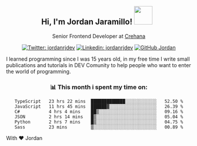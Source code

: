 <div align="center">
<h2 style="margin-right:10px;">Hi, I'm Jordan Jaramillo! <img src="https://media.giphy.com/media/Wj7lNjMNDxSmc/source.gif" width="50" > </h2>

<p>Senior Frontend Developer at <a href="https://www.crehana.com/">Crehana</a></p>

[![Twitter: jordanrjdev](https://img.shields.io/twitter/follow/jordanrjdev?style=social)](https://twitter.com/jordanrjdev)
[![Linkedin: jordanrjdev](https://img.shields.io/badge/-jordanrjdev-blue?style=flat-square&logo=Linkedin&logoColor=white&link=https://www.linkedin.com/in/jordanrjdev/)](https://www.linkedin.com/in/jordanrjdev/)
[![GitHub Jordan](https://img.shields.io/github/followers/jnadroj?label=follow&style=social)](https://github.com/jnadroj)

</div>
I learned programming since I was 15 years old, in my free time I write small publications and tutorials in DEV Comunity to help people who want to enter the world of programming.

<div align="center">

### 📊 **This month i spent my time on:**

<!--START_SECTION:waka-->

```text
TypeScript   23 hrs 22 mins  █████████████░░░░░░░░░░░░   52.50 %
JavaScript   11 hrs 45 mins  ██████▓░░░░░░░░░░░░░░░░░░   26.39 %
C#           4 hrs 4 mins    ██▒░░░░░░░░░░░░░░░░░░░░░░   09.16 %
JSON         2 hrs 14 mins   █▒░░░░░░░░░░░░░░░░░░░░░░░   05.04 %
Python       2 hrs 7 mins    █▒░░░░░░░░░░░░░░░░░░░░░░░   04.75 %
Sass         23 mins         ▒░░░░░░░░░░░░░░░░░░░░░░░░   00.89 %
```

<!--END_SECTION:waka-->

</div>

With ❤️ Jordan
